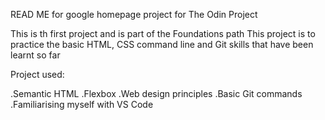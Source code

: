 READ ME for google homepage project for The Odin Project 

This is th first project and is part of the Foundations path
This project is to practice the basic HTML, CSS command line and Git skills that have been learnt so far

Project used:

  .Semantic HTML
  .Flexbox 
  .Web design principles 
  .Basic Git commands 
  .Familiarising myself with VS Code 

